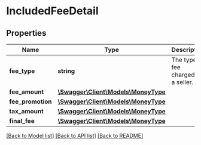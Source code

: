 # IncludedFeeDetail

## Properties
Name | Type | Description | Notes
------------ | ------------- | ------------- | -------------
**fee_type** | **string** | The type of fee charged to a seller. | 
**fee_amount** | [**\Swagger\Client\Models\MoneyType**](MoneyType.md) |  | 
**fee_promotion** | [**\Swagger\Client\Models\MoneyType**](MoneyType.md) |  | [optional] 
**tax_amount** | [**\Swagger\Client\Models\MoneyType**](MoneyType.md) |  | [optional] 
**final_fee** | [**\Swagger\Client\Models\MoneyType**](MoneyType.md) |  | 

[[Back to Model list]](../../README.md#documentation-for-models) [[Back to API list]](../../README.md#documentation-for-api-endpoints) [[Back to README]](../../README.md)


